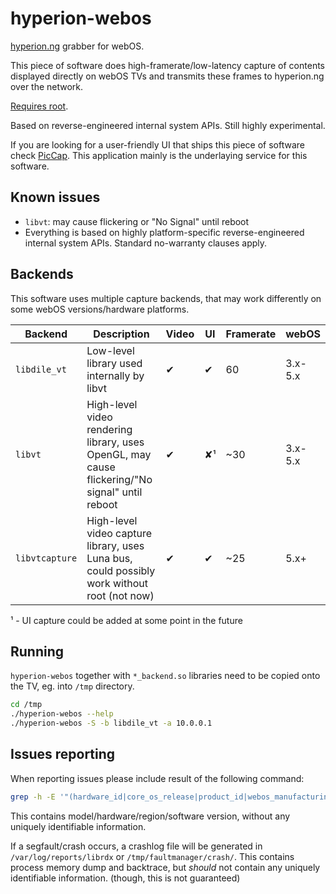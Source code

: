 # hyperion-webos

[hyperion.ng](https://github.com/hyperion-project/hyperion.ng) grabber for
webOS.

This piece of software does high-framerate/low-latency capture of contents
displayed directly on webOS TVs and transmits these frames to hyperion.ng over
the network.

[Requires root](https://rootmy.tv/).

Based on reverse-engineered internal system APIs. Still highly experimental.

If you are looking for a user-friendly UI that ships this piece of software check [PicCap](https://github.com/TBSniller/piccap). This application mainly is the underlaying service for this software.

## Known issues
* `libvt`: may cause flickering or "No Signal" until reboot
* Everything is based on highly platform-specific reverse-engineered internal
  system APIs. Standard no-warranty clauses apply.

## Backends
This software uses multiple capture backends, that may work differently on some
webOS versions/hardware platforms.

| Backend        | Description                                                                                    | Video | UI | Framerate | webOS |
|----------------|------------------------------------------------------------------------------------------------|-------|----|-----------|-------|
| `libdile_vt`   | Low-level library used internally by libvt                                                     |   ✔   | ✔  | 60        | 3.x-5.x |
| `libvt`        | High-level video rendering library, uses OpenGL, may cause flickering/"No signal" until reboot |   ✔   | ✘¹ | ~30       | 3.x-5.x |
| `libvtcapture` | High-level video capture library, uses Luna bus, could possibly work without root (not now)    |   ✔   | ✔  | ~25       | 5.x+ |

¹ - UI capture could be added at some point in the future

## Running

`hyperion-webos` together with `*_backend.so` libraries need to be copied onto
the TV, eg. into `/tmp` directory.

```sh
cd /tmp
./hyperion-webos --help
./hyperion-webos -S -b libdile_vt -a 10.0.0.1
```

## Issues reporting

When reporting issues please include result of the following command:
```sh
grep -h -E '"(hardware_id|core_os_release|product_id|webos_manufacturing_version|board_type)"' /var/run/nyx/*
```

This contains model/hardware/region/software version, without any uniquely
identifiable information.

If a segfault/crash occurs, a crashlog file will be generated in `/var/log/reports/librdx`
or `/tmp/faultmanager/crash/`. This contains process memory dump and backtrace,
but *should* not contain any uniquely identifiable information. (though, this is not guaranteed)
